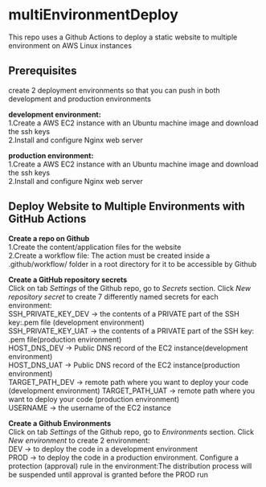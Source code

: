 # multiEnvironmentDeploy    
This repo uses a Github Actions to deploy a static website to multiple environment on AWS Linux instances    

## Prerequisites    
create 2 deployment environments so that you can push in both development and production environments   

**development environment:**    
1.Create a AWS EC2 instance with an Ubuntu machine image and download the ssh keys    
2.Install and configure Nginx web server    

**production environment:**           
1.Create a AWS EC2 instance with an Ubuntu machine image and download the ssh keys    
2.Install and configure Nginx web server    

## Deploy Website to Multiple Environments with GitHub Actions    

**Create a repo on Github**   
1.Create the content/application files for the website    
2.Create a workflow file: The action must be created inside a .github/workflow/ folder in a root directory for it to be accessible by Github    

**Create a GitHub repository secrets**    
Click on tab *Settings* of the Github repo, go to *Secrets* section. Click *New repository secret* to create 7 differently named secrets for each environment:    
SSH_PRIVATE_KEY_DEV  -> the contents of a PRIVATE part of the SSH key:.pem file (development environment)    
SSH_PRIVATE_KEY_UAT  -> the contents of a PRIVATE part of the SSH key: .pem file(production environment)   
HOST_DNS_DEV  -> Public DNS record of the EC2 instance(development environment)  
HOST_DNS_UAT  -> Public DNS record of the EC2 instance(production environment)  
TARGET_PATH_DEV -> remote path where you want to deploy your code (development environment) 
TARGET_PATH_UAT -> remote path where you want to deploy your code (production environment)  
USERNAME  -> the username of the EC2 instance   

**Create a Github Environments**    
Click on tab *Settings* of the Github repo, go to *Environments* section. Click *New environment* to create 2 environment:    
DEV -> to deploy the code in a development environment    
PROD -> to deploy the code in a production environment. Configure a protection (approval) rule in the environment:The distribution process will be suspended until approval is granted before the PROD run    


